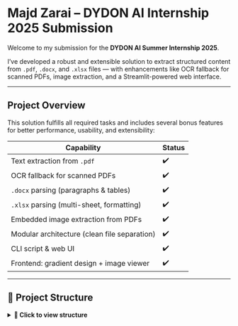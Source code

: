 #  Majd Zarai – DYDON AI Internship 2025 Submission

Welcome to my submission for the **DYDON AI Summer Internship 2025**.

I’ve developed a robust and extensible solution to extract structured content from `.pdf`, `.docx`, and `.xlsx` files — with enhancements like OCR fallback for scanned PDFs, image extraction, and a Streamlit-powered web interface.

---

##  Project Overview

This solution fulfills all required tasks and includes several bonus features for better performance, usability, and extensibility:

| Capability                                      | Status   |
|------------------------------------------------|----------|
|  Text extraction from `.pdf`                 | ✔️       |
|  OCR fallback for scanned PDFs               | ✔️       |
|  `.docx` parsing (paragraphs & tables)       | ✔️       |
|  `.xlsx` parsing (multi-sheet, formatting)   | ✔️       |
|  Embedded image extraction from PDFs         | ✔️       |
|  Modular architecture (clean file separation)| ✔️       |
|  CLI script & web UI                         | ✔️       |
|  Frontend: gradient design + image viewer    | ✔️       |

---

## 📂 Project Structure

<details>
  <summary><strong>📁 Click to view structure</strong></summary>

```text
.
├── Majd_Zarai_text_extractor/      # Modular extractors
│   ├── pdf_handler.py              # PDF reader, OCR fallback, image extractor
│   ├── docx_handler.py             # DOCX paragraph + table extraction
│   └── excel_handler.py            # XLSX parser (multi-sheet)
│
├── uploads/                        # Input documents
├── extracted_texts/               # Extracted outputs
│   ├── majd_zarai_<filename>_cleaned.txt
│   └── majd_extracted_images_from_pdf/
│       └── <pdf_name>_images/
│           ├── page1_img1.png
│           └── ...
│
├── extract_text_Majd_Zarai.py     # Main CLI processing script
├── majd_front.py                  # Streamlit frontend app
├── Majd_assets/                   # UI screenshots for README
├── DEV_LOG_Majd_Zarai.md          # Development log
├── requirements.txt               # Project dependencies
└── README.md                      # You're here!
</details> ```








